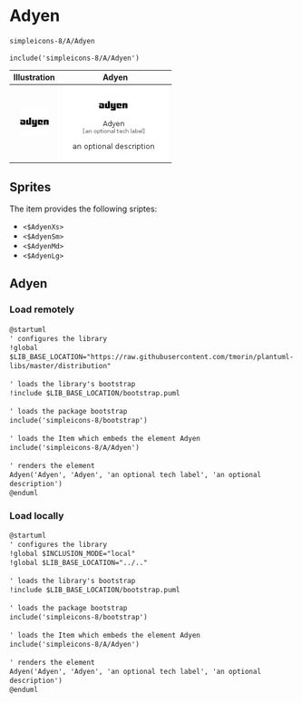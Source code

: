 # Adyen


```text
simpleicons-8/A/Adyen
```

```text
include('simpleicons-8/A/Adyen')
```



| Illustration | Adyen |
| :---: | :---: |
| ![illustration for Illustration](../../simpleicons-8/A/Adyen.png) | ![illustration for Adyen](../../simpleicons-8/A/Adyen.Local.png) |



## Sprites
The item provides the following sriptes:

- `<$AdyenXs>`
- `<$AdyenSm>`
- `<$AdyenMd>`
- `<$AdyenLg>`





## Adyen

### Load remotely
```plantuml
@startuml
' configures the library
!global $LIB_BASE_LOCATION="https://raw.githubusercontent.com/tmorin/plantuml-libs/master/distribution"

' loads the library's bootstrap
!include $LIB_BASE_LOCATION/bootstrap.puml

' loads the package bootstrap
include('simpleicons-8/bootstrap')

' loads the Item which embeds the element Adyen
include('simpleicons-8/A/Adyen')

' renders the element
Adyen('Adyen', 'Adyen', 'an optional tech label', 'an optional description')
@enduml
```

### Load locally
```plantuml
@startuml
' configures the library
!global $INCLUSION_MODE="local"
!global $LIB_BASE_LOCATION="../.."

' loads the library's bootstrap
!include $LIB_BASE_LOCATION/bootstrap.puml

' loads the package bootstrap
include('simpleicons-8/bootstrap')

' loads the Item which embeds the element Adyen
include('simpleicons-8/A/Adyen')

' renders the element
Adyen('Adyen', 'Adyen', 'an optional tech label', 'an optional description')
@enduml
```

